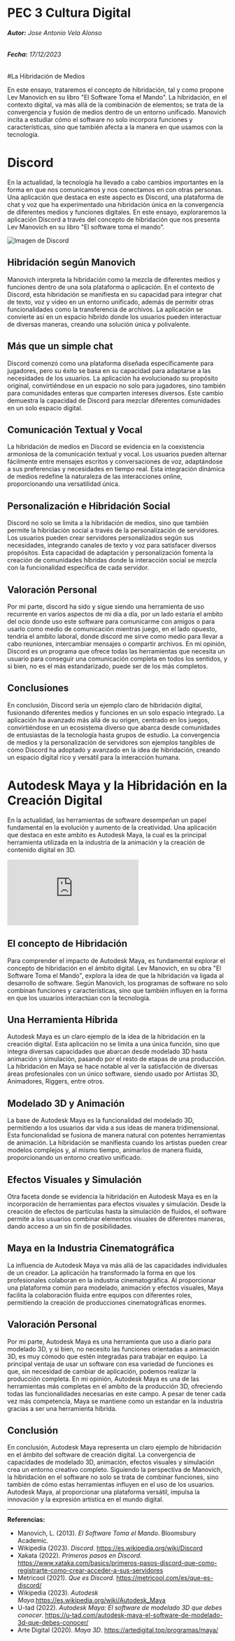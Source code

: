 # PEC 3 Cultura Digital
###### **Autor:** Jose Antonio Vela Alonso
###### **Fecha:** 17/12/2023

#La Hibridación de Medios

En este ensayo, trataremos el concepto de hibridación, tal y como propone Lev Manovich en su libro "El Software Toma el Mando". La hibridación, en el contexto digital, va más allá de la combinación de elementos; se trata de la convergencia y fusión de medios dentro de un entorno unificado. Manovich incita a estudiar cómo el software no solo incorpora funciones y características, sino que también afecta a la manera en que usamos con la tecnología.

# Discord

En la actualidad, la tecnología ha llevado a cabo cambios importantes en la forma en que nos comunicamos y nos conectamos en con otras personas. Una aplicación que destaca en este aspecto es Discord, una plataforma de chat y voz que ha experimentado una hibridación única en la convergencia de diferentes medios y funciones digitales. En este ensayo, exploraremos la aplicación Discord a través del concepto de hibridación que nos presenta Lev Manovich en su libro "El software toma el mando".

![Imagen de Discord](https://lincsbikers.co.uk/wp-content/uploads/2018/02/discord-image.png)

## Hibridación según Manovich

Manovich interpreta la hibridación como la mezcla de diferentes medios y funciones dentro de una sola plataforma o aplicación. En el contexto de Discord, esta hibridación se manifiesta en su capacidad para integrar chat de texto, voz y video en un entorno unificado, además de permitir otras funcionalidades como la transferencia de archivos. La aplicación se convierte así en un espacio híbrido donde los usuarios pueden interactuar de diversas maneras, creando una solución única y polivalente.

## Más que un simple chat

Discord comenzó como una plataforma diseñada específicamente para jugadores, pero su éxito se basa en su capacidad para adaptarse a las necesidades de los usuarios. La aplicación ha evolucionado su propósito original, convirtiéndose en un espacio no solo para jugadores, sino también para comunidades enteras que comparten intereses diversos. Este cambio demuestra la capacidad de Discord para mezclar diferentes comunidades en un solo espacio digital.

## Comunicación Textual y Vocal

La hibridación de medios en Discord se evidencia en la coexistencia armoniosa de la comunicación textual y vocal. Los usuarios pueden alternar fácilmente entre mensajes escritos y conversaciones de voz, adaptándose a sus preferencias y necesidades en tiempo real. Esta integración dinámica de medios redefine la naturaleza de las interacciones online, proporcionando una versatilidad única.

## Personalización e Hibridación Social

Discord no solo se limita a la hibridación de medios, sino que también permite la hibridación social a través de la personalización de servidores. Los usuarios pueden crear servidores personalizados según sus necesidades, integrando canales de texto y voz para satisfacer diversos propósitos. Esta capacidad de adaptación y personalización fomenta la creación de comunidades híbridas donde la interacción social se mezcla con la funcionalidad específica de cada servidor.

## Valoración Personal

Por mi parte, discord ha sido y sigue siendo una herramienta de uso recurrente en varios aspectos de mi día a día, por un lado estaría el ambito del ocio donde uso este software para comunicarme con amigos o para usarlo como medio de comunicación mientras juego, en el lado opuesto, tendría el ambito laboral, donde discord me sirve como medio para llevar a cabo reuniones, intercambiar mensajes o compartir archivos. En mi opinión, Discord es un programa que ofrece todas las herramientas que necesita un usuario para conseguir una comunicación completa en todos los sentidos, y si bien, no es el más estandarizado, puede ser de los más completos.

## Conclusiones

En conclusión, Discord sería un ejemplo claro de hibridación digital, fusionando diferentes medios y funciones en un solo espacio integrado. La aplicación ha avanzado más allá de su origen, centrado en los juegos, convirtiéndose en un ecosistema diverso que abarca desde comunidades de entusiastas de la tecnología hasta grupos de estudio. La convergencia de medios y la personalización de servidores son ejemplos tangibles de cómo Discord ha adoptado y avanzado en la idea de hibridación, creando un espacio digital rico y versátil para la interacción humana.

# Autodesk Maya y la Hibridación en la Creación Digital

En la actualidad, las herramientas de software desempeñan un papel fundamental en la evolución y aumento de la creatividad. Una aplicación que destaca en este ambito es Autodesk Maya, la cual es la principal herramienta utilizada en la industria de la animación y la creación de contenido digital en 3D.

![Imagen de la interfaz de Autodesk Maya](https://www.levelup.com/core/scripts/image_proxy.php?img=https://i.ytimg.com/vi/GKOHdUmW4d4/maxresdefault.jpg)

## El concepto de Hibridación

Para comprender el impacto de Autodesk Maya, es fundamental explorar el concepto de hibridación en el ámbito digital. Lev Manovich, en su obra "El Software Toma el Mando", explora la idea de que la hibridación va ligada al desarrollo de software. Según Manovich, los programas de software no solo combinan funciones y características, sino que también influyen en la forma en que los usuarios interactúan con la tecnología.

## Una Herramienta Híbrida

Autodesk Maya es un claro ejemplo de la idea de la hibridación en la creación digital. Esta aplicación no se limita a una única función, sino que integra diversas capacidades que abarcan desde modelado 3D hasta animación y simulación, pasando por el resto de etapas de una producción. La hibridación en Maya se hace notable al ver la satisfacción de diversas áreas profesionales con un único software, siendo usado por Artistas 3D, Animadores, Riggers, entre otros.

## Modelado 3D y Animación

La base de Autodesk Maya es la funcionalidad del modelado 3D, permitiendo a los usuarios dar vida a sus ideas de manera tridimensional. Esta funcionalidad se fusiona de manera natural con potentes herramientas de animación. La hibridación se manifiesta cuando los artistas pueden crear modelos complejos y, al mismo tiempo, animarlos de manera fluida, proporcionando un entorno creativo unificado.

## Efectos Visuales y Simulación

Otra faceta donde se evidencia la hibridación en Autodesk Maya es en la incorporación de herramientas para efectos visuales y simulación. Desde la creación de efectos de partículas hasta la simulación de fluidos, el software permite a los usuarios combinar elementos visuales de diferentes maneras, dando acceso a un sin fin de posibilidades.

## Maya en la Industria Cinematográfica

La influencia de Autodesk Maya va más allá de las capacidades individuales de un creador. La aplicación ha transformado la forma en que los profesionales colaboran en la industria cinematográfica. Al proporcionar una plataforma común para modelado, animación y efectos visuales, Maya facilita la colaboración fluida entre equipos con diferentes roles, permitiendo la creación de producciones cinematográficas enormes.

## Valoración Personal

Por mi parte, Autodesk Maya es una herramienta que uso a diario para modelado 3D, y si bien, no necesito las funciones orientadas a animación 3D, es muy cómodo que estén integradas para trabajar en equipo. La principal ventaja de usar un software con esa variedad de funciones es que, sin necesidad de cambiar de aplicación, podemos realizar la producción completa. En mi opinión, Autodesk Maya es una de las herramientas más completas en el ambito de la producción 3D, ofreciendo todas las funcionalidades necesarias en este campo. A pesar de tener cada vez más competencia, Maya se mantiene como un estandar en la industria gracias a ser una herramienta híbrida.

## Conclusión

En conclusión, Autodesk Maya representa un claro ejemplo de hibridación en el ámbito del software de creación digital. La convergencia de capacidades de modelado 3D, animación, efectos visuales y simulación crea un entorno creativo completo. Siguiendo la perspectiva de Manovich, la hibridación en el software no solo se trata de combinar funciones, sino también de cómo estas herramientas influyen en el uso de los usuarios. Autodesk Maya, al proporcionar una plataforma versátil, impulsa la innovación y la expresión artística en el mundo digital.

---

**Referencias:**
- Manovich, L. (2013). *El Software Toma el Mando*. Bloomsbury Academic.
- Wikipedia (2023). *Discord*. https://es.wikipedia.org/wiki/Discord
- Xakata (2022). *Primeros pasos en Discord*. https://www.xataka.com/basics/primeros-pasos-discord-que-como-registrarte-como-crear-acceder-a-sus-servidores
- Metricool (2021). *Que es Discord*. https://metricool.com/es/que-es-discord/
- Wikipedia (2023). *Autodesk Maya*.https://es.wikipedia.org/wiki/Autodesk_Maya
- U-tad (2022). *Autodesk Maya: El software de modelado 3D que debes conocer*. https://u-tad.com/autodesk-maya-el-software-de-modelado-3d-que-debes-conocer/
- Arte Digital (2020). *Maya 3D*. https://artedigital.top/programas/maya/
